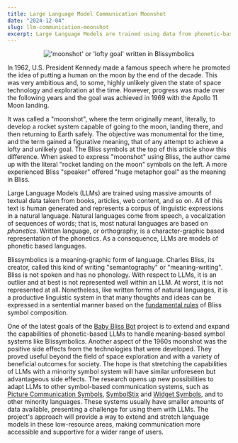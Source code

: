 ```yaml
---
title: Large Language Model Communication Moonshot
date: "2024-12-04"
slug: llm-communication-moonshot
excerpt: Large Language Models are trained using data from phonetic-based languages.  The goal is to expand LLMs to work with meaning-based languages such as Blissymbolics. 
---
```

<figure style="text-align: center">
  <img src="/news/images/moonshotBliss.png" alt="'moonshot' or 'lofty goal' written in Blissymbolics">
</figure>

In 1962, U.S. President Kennedy made a famous speech where he promoted the idea
of putting a human on the moon by the end of the decade. This was very ambitious
and, to some, highly unlikely given the state of space technology and
exploration at the time. However, progress was made over the following years
and the goal was achieved in 1969 with the Apollo 11 Moon landing.

It was called a "moonshot", where the term originally meant, literally, to
develop a rocket system capable of going to the moon, landing there, and then
returning to Earth safely. The objective was monumental for the time, and the
term gained a figurative meaning, that of any attempt to achieve a lofty and
unlikely goal. The Bliss symbols at the top of this article show this
difference. When asked to express "moonshot" using Bliss, the author came up
with the literal "rocket landing on the moon" symbols on the left. A more
experienced Bliss "speaker" offered "huge metaphor goal" as the meaning in
Bliss.

Large Language Models (LLMs) are trained using massive amounts of textual data
taken from books, articles, web content, and so on. All of this text is human
generated and represents a corpus of linguistic expressions in a natural
language. Natural languages come from speech, a vocalization of sequences of
words; that is, most natural languages are based on <em>phonetics</em>. Written
language, or orthography, is a character-graphic based representation of the
phonetics. As a consequence, LLMs are models of phonetic based languages.

Blissymbolics is a meaning-graphic form of language. Charles Bliss, its
creator, called this kind of writing "semantography" or "meaning-writing".
Bliss is not spoken and has no phonology. With respect to LLMs, it is an
outlier and at best is not represented well within an LLM. At worst, it is not
represented at all. Nonetheless, like written forms of natural languages, it is
a productive linguistic system in that many thoughts and ideas can be expressed
in a sentential manner based on the [fundamental rules](https://www.blissymbolics.org/images/bliss-rules.pdf) of Bliss symbol
composition.

One of the latest goals of the [Baby Bliss Bot](https://floeproject.org/baby-bliss-bot-project/)
project is to extend and expand the capabilities of phonetic-based LLMs to
handle meaning-based symbol systems like Blissymbolics. Another aspect of the
1960s moonshot was the positive side effects from the technologies that were
developed. They proved useful beyond the field of space exploration and
with a variety of beneficial outcomes for society. The hope is that stretching
the capabilities of LLMs with a minority symbol system will have similar
unforeseen but advantageous side effects. The research opens up new
possibilities to adapt LLMs to other symbol-based communication systems, such as
[Picture Communication Symbols](https://us.tobiidynavox.com/products/picture-communication-symbols-pcs),
[SymbolStix](https://www.n2y.com/symbolstix-prime/) and [Widget Symbols](https://www.widgit.com/),
and to other minority languages. These systems usually have smaller amounts of
data available, presenting a challenge for using them with LLMs. The project's
approach will provide a way to extend and stretch language models in these
low-resource areas, making communication more accessible and supportive for a
wider range of users.
